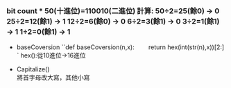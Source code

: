 ### bit count                                                                                                                                    * 50(十進位)=110010(二進位)                                                                                                                    計算:                                                                                                                                       50÷2=25(餘0) → 0                                                                                                                           25÷2=12(餘1) → 1                                                                                                                           12÷2=6(餘0)  → 0                                                                                                                            6÷2=3(餘1)  → 0                                                                                                                            3÷2=1(餘1)  → 1                                                                                                                            1÷2=0(餘1)  → 1

* baseCoversion
  ``def baseCoversion(n,x):  `   
      `return hex(int(str(n),x))[2:] ` hex():從10進位→16進位
 
* Capitalize()               
將首字母改大寫，其他小寫
  
  
    
